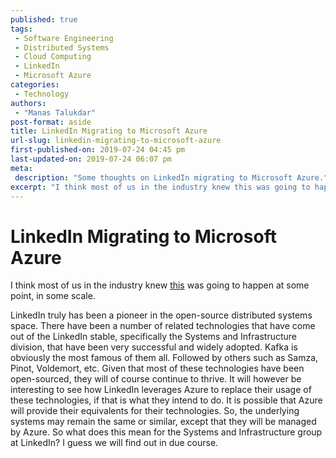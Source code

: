 ```yaml
---
published: true
tags:
 - Software Engineering
 - Distributed Systems
 - Cloud Computing
 - LinkedIn
 - Microsoft Azure
categories:
 - Technology
authors:
 - "Manas Talukdar"
post-format: aside
title: LinkedIn Migrating to Microsoft Azure
url-slug: linkedin-migrating-to-microsoft-azure
first-published-on: 2019-07-24 04:45 pm
last-updated-on: 2019-07-24 06:07 pm
meta:
 description: "Some thoughts on LinkedIn migrating to Microsoft Azure."
excerpt: "I think most of us in the industry knew this was going to happen at some point, in some scale. LinkedIn truly has been a pioneer in the open-source distributed systems space."
---
```


# LinkedIn Migrating to Microsoft Azure

I think most of us in the industry knew [this](https://venturebeat.com/2019/07/23/linkedin-is-migrating-to-microsoft-azure/) was going to happen at some point, in some scale.

LinkedIn truly has been a pioneer in the open-source distributed systems space. There have been a number of related technologies that have come out of the LinkedIn stable, specifically the Systems and Infrastructure division, that have been very successful and widely adopted. Kafka is obviously the most famous of them all. Followed by others such as Samza, Pinot, Voldemort, etc. Given that most of these technologies have been open-sourced, they will of course continue to thrive. It will however be interesting to see how LinkedIn leverages Azure to replace their usage of these technologies, if that is what they intend to do. It is possible that Azure will provide their equivalents for their technologies. So, the underlying systems may remain the same or similar, except that they will be managed by Azure. So what does this mean for the Systems and Infrastructure group at LinkedIn? I guess we will find out in due course.

